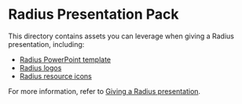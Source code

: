 # Radius Presentation Pack

This directory contains assets you can leverage when giving a Radius presentation, including:

- [Radius PowerPoint template](Radius.potx)
- [Radius logos](Logos/)
- [Radius resource icons](Resources/)

For more information, refer to [Giving a Radius presentation](https://docs.radapp.io/community/presentations/).
